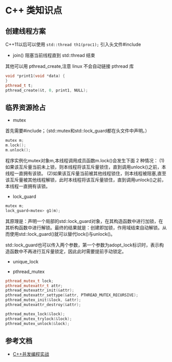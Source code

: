 # C++ 类知识点
## 创建线程方案
C++11以后可以使用 `std::thread th1(proc1);`
引入头文件#include<thread>
- join() 阻塞当前线程直到 std::thread 结束

其他可以用 pthread_create,注意 linux 不会自动链接 pthread 库
```c++
void *print1(void *data) {
}
pthread_t t;
pthread_create(&t, 0, print1, NULL);
```

## 临界资源抢占
- mutex

首先需要#include<mutex>；（std::mutex和std::lock_guard都在<mutex>头文件中声明。）
```c++
mutex m;
m.lock();
m.unlock();
```  
程序实例化mutex对象m,本线程调用成员函数m.lock()会发生下面 2 种情况： (1)如果该互斥量当前未上锁，则本线程将该互斥量锁住，直到调用unlock()之前，本线程一直拥有该锁。 (2)如果该互斥量当前被其他线程锁住，则本线程被阻塞,直至该互斥量被其他线程解锁，此时本线程将该互斥量锁住，直到调用unlock()之前，本线程一直拥有该锁。

- lock_guard
```c++
mutex m;
lock_guard<mutex> g1(m);
```  
其原理是：声明一个局部的std::lock_guard对象，在其构造函数中进行加锁，在其析构函数中进行解锁。最终的结果就是：创建即加锁，作用域结束自动解锁。从而使用std::lock_guard()就可以替代lock()与unlock()。

std::lock_guard也可以传入两个参数，第一个参数为adopt_lock标识时，表示构造函数中不再进行互斥量锁定，因此此时需要提前手动锁定。

- unique_lock

- pthread_mutex
```c++
pthread_mutex_t lock;
pthread_mutexattr_t attr;
pthread_mutexattr_init(&attr);
pthread_mutexattr_settype(&attr, PTHREAD_MUTEX_RECURSIVE);
pthread_mutex_init(&lock, &attr);
pthread_mutexattr_destroy(&attr);

pthread_mutex_lock(&lock);
pthread_mutex_trylock(&lock);
pthread_mutex_unlock(&lock);
```



## 参考文档
- [C++并发编程实战](https://www.bookstack.cn/read/CPP-Concurrency-In-Action-2ed-2019/README.md)